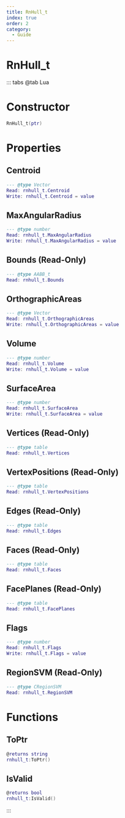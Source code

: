 ```yaml
---
title: RnHull_t
index: true
order: 2
category:
  - Guide
---
```


# RnHull_t

::: tabs
@tab Lua
# Constructor
```lua
RnHull_t(ptr)
```
# Properties
## Centroid 
```lua
--- @type Vector
Read: rnhull_t.Centroid
Write: rnhull_t.Centroid = value
```
## MaxAngularRadius 
```lua
--- @type number
Read: rnhull_t.MaxAngularRadius
Write: rnhull_t.MaxAngularRadius = value
```
## Bounds (Read-Only)
```lua
--- @type AABB_t
Read: rnhull_t.Bounds
```
## OrthographicAreas 
```lua
--- @type Vector
Read: rnhull_t.OrthographicAreas
Write: rnhull_t.OrthographicAreas = value
```
## Volume 
```lua
--- @type number
Read: rnhull_t.Volume
Write: rnhull_t.Volume = value
```
## SurfaceArea 
```lua
--- @type number
Read: rnhull_t.SurfaceArea
Write: rnhull_t.SurfaceArea = value
```
## Vertices (Read-Only)
```lua
--- @type table
Read: rnhull_t.Vertices
```
## VertexPositions (Read-Only)
```lua
--- @type table
Read: rnhull_t.VertexPositions
```
## Edges (Read-Only)
```lua
--- @type table
Read: rnhull_t.Edges
```
## Faces (Read-Only)
```lua
--- @type table
Read: rnhull_t.Faces
```
## FacePlanes (Read-Only)
```lua
--- @type table
Read: rnhull_t.FacePlanes
```
## Flags 
```lua
--- @type number
Read: rnhull_t.Flags
Write: rnhull_t.Flags = value
```
## RegionSVM (Read-Only)
```lua
--- @type CRegionSVM
Read: rnhull_t.RegionSVM
```
# Functions
## ToPtr
```lua
@returns string
rnhull_t:ToPtr()
```
## IsValid
```lua
@returns bool
rnhull_t:IsValid()
```

:::